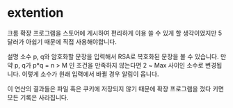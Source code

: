 # extention

크롬 확장 프로그램을 스토어에 게시하여 편리하게 이용 쓸 수 있게 할 생각이였지만 5달러가 아쉽기 때문에 직접 사용해야합니다.


설명
소수 p, q와 암호화할 문장을 입력해서 RSA로 복호화된 문장을 볼 수 있습니다.
만약 p, q가 p*q = n > M 인 조건을 만족하지 않는다면 2 ~ Max 사이인 소수로 변경됩니다.
이렇게 소수가 원래 입력에서 바뀔 경우 알림이 옵니다.

이 연산의 결과들은 파일 혹은 쿠키에 저장되지 않기 때문에 확장 프로그램을 껐다 키면 모든 기록은 사라집니다.
